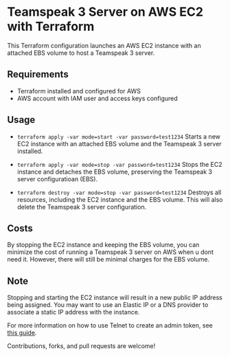 # Teamspeak 3 Server on AWS EC2 with Terraform

This Terraform configuration launches an AWS EC2 instance with an attached EBS volume to host a Teamspeak 3 server.

## Requirements

- Terraform installed and configured for AWS
- AWS account with IAM user and access keys configured

## Usage

- `terraform apply -var mode=start -var password=test1234`
  Starts a new EC2 instance with an attached EBS volume and the Teamspeak 3 server installed.

- `terraform apply -var mode=stop -var password=test1234`
  Stops the EC2 instance and detaches the EBS volume, preserving the Teamspeak 3 server configuratioan (EBS).

- `terraform destroy -var mode=stop -var password=test1234`
  Destroys all resources, including the EC2 instance and the EBS volume. This will also delete the Teamspeak 3 server configuration.

## Costs

By stopping the EC2 instance and keeping the EBS volume, you can minimize the cost of running a Teamspeak 3 server on AWS when u dont need it. However, there will still be minimal charges for the EBS volume.

## Note

Stopping and starting the EC2 instance will result in a new public IP address being assigned. You may want to use an Elastic IP or a DNS provider to associate a static IP address with the instance.

For more information on how to use Telnet to create an admin token, see [this guide](https://hg-system.com/wp/de/ts3-teamspeak-3-server-admin-token-ueber-telnet-erstellen/).

Contributions, forks, and pull requests are welcome!

